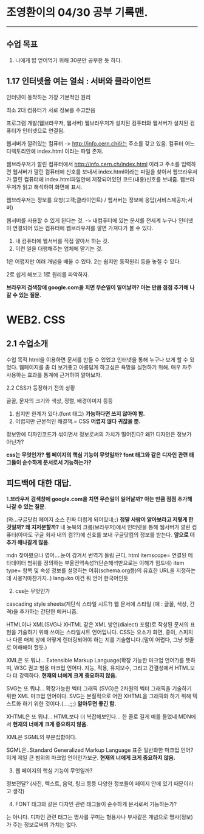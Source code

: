 # 조영환이의 04/30 공부 기록맨.

----

## 수업 목표
1. 나에게 밥 얻어먹기 위해 30분만 공부한 듯 하다.

 
## 1.17 인터넷을 여는 열쇠 : 서버와 클라이언트

인터넷이 동작하는 가장 기본적인 원리

최소 2대 컴퓨터가 서로 정보를 주고받음

프로그램 개발(웹브라우저, 웹서버)
웹브라우저가 설치된 컴퓨터와 웹서버가 설치된 컴퓨터가 인터넷으로 연결됨.

웹서버가 깔려있는 컴퓨터 -> http://info.cern.ch라는 주소를 갖고 있음.
컴퓨터 어느 디렉토리안에 index.html 이라는 파일 존재.

웹브라우저가 깔린 컴퓨터에서 http://info.cern.ch/index.html 이라고 주소를 입력하면
웹서버가 깔린 컴퓨터에 신호를 보내서 index.html이라는 파일을 찾아서
웹브라우저가 깔린 컴퓨터에 index.html파일안에 저장되어있던 코드(내용)신호를 보내줌.
웹브라우저가 읽고 해석하여 화면에 표시.

웹브라우저는 정보를 요청(고객;클라이언트) / 웹서버는 정보에 응답(서비스제공자;서버)

웹서버를 사용할 수 있게 된다는 것.
-> 내컴퓨터에 있는 문서를 전세계 누구나 인터넷이 연결되어 있는 컴퓨터에
웹브라우저를 깔면 가져다가 볼 수 있다.

1. 내 컴퓨터에 웹서버를 직접 깔아서 하는 것.
2. 이런 일을 대행해주는 업체에 맡기는 것.

1은 어렵지만 여러 개념을 배울 수 있다.
2는 쉽지만 동작원리 등을 놓칠 수 있다.

2로 쉽게 해보고 1로 원리를 파악하자.

**브라우저 검색창에 google.com을 치면 무슨일이 일어날까? 아는 만큼 점점 추가해 나갈 수 있는 질문.**



# WEB2. CSS


## 2.1 수업소개

수업 목적
html을 이용하면 문서를 만들 수 있었고
인터넷을 통해 누구나 보게 할 수 있었다.
웹페이지를 좀 더 보기좋고 아름답게 하고싶은 욕망을 실현하기 위해.
매우 자주 사용하는 효과를 통계에 근거하여 알아보자.

2.2 CSS가 등장하기 전의 상황

글꼴, 문자의 크기와 색상, 정렬, 배경이미지 등등

1. 쉽지만 한계가 있다.(font 태그) **가능하다면 쓰지 않아야 함.**
2. 어렵지만 근본적인 해결책.= CSS **어렵지 않다 귀찮을 뿐.**

정보안에 디자인코드가 섞이면서 정보로써의 가치가 떨어진다?
왜?! 디자인은 정보가 아닌가?

**css는 무엇인가?**
**웹 페이지의 핵심 기능이 무엇일까? font 태그와 같은 디자인 관련 태그들이 순수하게 문서로서 기능하는가?**

## 피드백에 대한 대답.

1.**브라우저 검색창에 google.com을 치면 무슨일이 일어날까? 아는 만큼 점점 추가해 나갈 수 있는 질문.**

(와...구글닷컴 페이지 소스 진짜 더럽게 되어있네;;) **정말 사람이 알아보라고 저렇게 한 것일까? 왜 지저분할까?**
내 놋북의 크롬(브라우저)에서 인터넷을 통해 웹서버가 깔린 컴퓨터(아마도 구글 회사 내의 컴??)에 신호를 보내 구글닷컴의 정보를 받는다. **앞으로 더 추가 해나갈게 많음.**

<html itemscope="" itemtype="http://schema.org/WebPage" lang="ko">

mdn 찾아봤으나 영어....눈이 감겨서 번역기 돌림 근디,
html itemscope= 연결된 메타데이터 범위를 정의하는 부울전역속성?(단순해석만으로는 이해가 힘드네)
item type= 항목 및 속성 정보를 설명하는 어휘(schema.org등)의 유효한 URL을 지정하는데 사용?(마찬가지..)
lang=ko 이건 뭐 언어 한국어인듯

2. css는 무엇인가

cascading style sheets(계단식 스타일 시트?)
웹 문서에 스타일 (예 : 글꼴, 색상, 간격)을 추가하는 간단한 메커니즘.

HTML이나 XML(SVG나 XHTML 같은 XML 방언(dialect) 포함)로 작성된 문서의 표현을 기술하기 위해 쓰이는 스타일시트 언어입니다.
CSS는 요소가 화면, 종이, 스피치나 다른 매체 상에 어떻게 렌더링되어야 하는 지를 기술합니다.(말이 어렵다, 그냥 첫줄로 이해해야 할듯.)

XML은 또 뭐냐...
Extensible Markup Language(확장 가능한 마크업 언어?)를 뜻하며, W3C 권고 범용 마크업 언어다.
지능, 적용, 유지보수, 그리고 간결성에서 HTML보다 더 강력하다. **현재의 너에게 크게 중요하지 않음.**

SVG는 또 뭐냐...
확장가능한 벡터 그래픽 (SVG)은 2차원의 벡터 그래픽을 기술하기 위한 XML 마크업 언어이다.
SVG는 본질적으로 어떤 XHTML을 그래픽화 하기 위해 텍스트화 하기 위한 것이다.(....;;;) **알아두면 좋긴 함.**

XHTML은 또 뭐냐...
HTML보다 더 복잡해보인다... 한 줄로 길게 예를 들었네 MDN에서 **현재의 너에게 크게 중요하지 않음.**

XML은 SGML의 부분집합이다.

SGML은..Standard Generalized Markup Language 표준 일반화한 마크업 언어?
이게 제일 큰 범위의 마크업 언어인가보군. **현재의 너에게 크게 중요하지 않음.**

3. 웹 페이지의 핵심 기능이 무엇일까?

정보전달? (사진, 텍스트, 음악, 링크 등등 다양한 정보들이 페이지 안에 있기 때문이라고 생각)

4. FONT 태그와 같은 디자인 관련 태그들이 순수하게 문서로써 기능하는가?

는 아니다. 디자인 관련 태그는 명사를 꾸미는 형용사나 부사같은 개념으로 명사(정보)가 주는 정보로써의 가치는 없다.